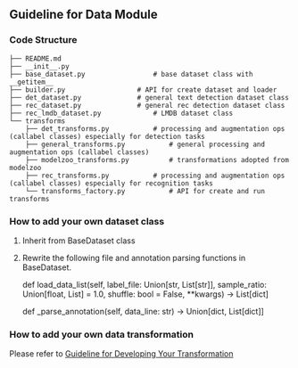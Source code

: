## Guideline for Data Module

### Code Structure
``` text
├── README.md
├── __init__.py
├── base_dataset.py  				# base dataset class with __getitem__
├── builder.py					# API for create dataset and loader
├── det_dataset.py				# general text detection dataset class
├── rec_dataset.py				# general rec detection dataset class
├── rec_lmdb_dataset.py				# LMDB dataset class
└── transforms
    ├── det_transforms.py			# processing and augmentation ops (callabel classes) especially for detection tasks
    ├── general_transforms.py			# general processing and augmentation ops (callabel classes)
    ├── modelzoo_transforms.py			# transformations adopted from modelzoo
    ├── rec_transforms.py			# processing and augmentation ops (callabel classes) especially for recognition tasks
    └── transforms_factory.py			# API for create and run transforms
```

### How to add your own dataset class

1. Inherit from BaseDataset class

2. Rewrite the following file and annotation parsing functions in BaseDataset.

    def load_data_list(self, label_file: Union[str, List[str]], sample_ratio: Union[float, List] = 1.0,  shuffle: bool = False, **kwargs) -> List[dict]

    def _parse_annotation(self, data_line: str) -> Union[dict, List[dict]]

### How to add your own data transformation

Please refer to [Guideline for Developing Your Transformation](https://github.com/mindspore-lab/mindocr/blob/main/mindocr/data/transforms/README.md)
